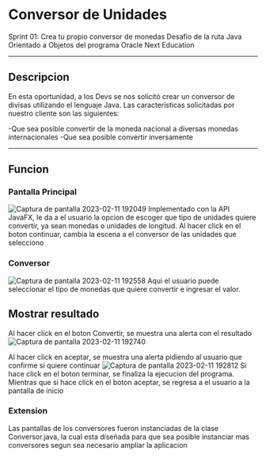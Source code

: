 # Conversor de Unidades
Sprint 01: Crea tu propio conversor de monedas
Desafio de la ruta Java Orientado a Objetos del programa Oracle Next Education

----------

## Descripcion 
En esta oportunidad, a los Devs se nos solicitó crear un conversor de divisas utilizando el lenguaje
Java. Las características solicitadas por nuestro cliente son las siguientes:

-Que sea posible convertir de la moneda nacional a diversas monedas internacionales
-Que sea posible convertir inversamente

----------
## Funcion

### Pantalla Principal

![Captura de pantalla 2023-02-11 192049](https://user-images.githubusercontent.com/106214586/218288100-10d60c69-ba49-4f89-8c42-2c50b5b16763.png)
Implementado con la API JavaFX, le da a el usuario la opcion de escoger que tipo de unidades quiere
convertir, ya sean monedas o unidades de longitud.
Al hacer click en el boton continuar, cambia la escena a el conversor de las unidades que selecciono

### Conversor
![Captura de pantalla 2023-02-11 192558](https://user-images.githubusercontent.com/106214586/218288161-921b779f-28f5-43b9-ade1-f5e98854d2d3.png)
Aqui el usuario puede seleccionar el tipo de monedas que quiere convertir e ingresar el valor.

## Mostrar resultado
Al hacer click en el boton Convertir, se muestra una alerta con el resultado
![Captura de pantalla 2023-02-11 192740](https://user-images.githubusercontent.com/106214586/218288192-59cacec6-f8a8-4342-a533-d7ae85e5bafc.png)

Al hacer click en aceptar, se muestra una alerta pidiendo al usuario que confirme si quiere continuar
![Captura de pantalla 2023-02-11 192812](https://user-images.githubusercontent.com/106214586/218288218-6bbba9a2-9af1-4c09-826d-29d18fd322ee.png)
Si hace click en el boton terminar, se finaliza la ejecucion del programa. Mientras que si hace
click en el boton aceptar, se regresa a el usuario a la pantalla de inicio

### Extension
Las pantallas de los conversores fueron instanciadas de la clase Conversor.java, la cual esta
diseñada para que sea posible instanciar mas conversores segun sea necesario ampliar la aplicacion




